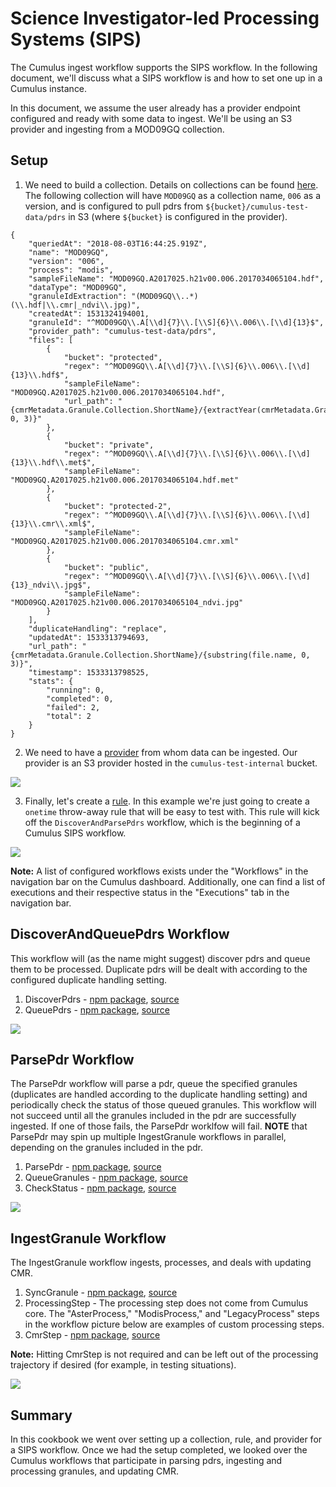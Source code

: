 # Science Investigator-led Processing Systems (SIPS)
The Cumulus ingest workflow supports the SIPS workflow. In the following document, we'll discuss what a SIPS workflow is and how to set one up in a Cumulus instance.

In this document, we assume the user already has a provider endpoint configured and ready with some data to ingest. We'll be using an S3 provider and ingesting from a MOD09GQ collection.

## Setup

1. We need to build a collection. Details on collections can be found [here](./setup.md#collections). The following collection will have `MOD09GQ` as a collection name, `006` as a version, and is configured to pull pdrs from `${bucket}/cumulus-test-data/pdrs` in S3 (where `${bucket}` is configured in the provider).
```
{
    "queriedAt": "2018-08-03T16:44:25.919Z",
    "name": "MOD09GQ",
    "version": "006",
    "process": "modis",
    "sampleFileName": "MOD09GQ.A2017025.h21v00.006.2017034065104.hdf",
    "dataType": "MOD09GQ",
    "granuleIdExtraction": "(MOD09GQ\\..*)(\\.hdf|\\.cmr|_ndvi\\.jpg)",
    "createdAt": 1531324194001,
    "granuleId": "^MOD09GQ\\.A[\\d]{7}\\.[\\S]{6}\\.006\\.[\\d]{13}$",
    "provider_path": "cumulus-test-data/pdrs",
    "files": [
  	    {
  	        "bucket": "protected",
  	        "regex": "^MOD09GQ\\.A[\\d]{7}\\.[\\S]{6}\\.006\\.[\\d]{13}\\.hdf$",
  	        "sampleFileName": "MOD09GQ.A2017025.h21v00.006.2017034065104.hdf",
  	        "url_path": "{cmrMetadata.Granule.Collection.ShortName}/{extractYear(cmrMetadata.Granule.Temporal.RangeDateTime.BeginningDateTime)}/{substring(file.name, 0, 3)}"
  	    },
  	    {
  	        "bucket": "private",
  	        "regex": "^MOD09GQ\\.A[\\d]{7}\\.[\\S]{6}\\.006\\.[\\d]{13}\\.hdf\\.met$",
  	        "sampleFileName": "MOD09GQ.A2017025.h21v00.006.2017034065104.hdf.met"
  	    },
  	    {
  	        "bucket": "protected-2",
  	        "regex": "^MOD09GQ\\.A[\\d]{7}\\.[\\S]{6}\\.006\\.[\\d]{13}\\.cmr\\.xml$",
  	        "sampleFileName": "MOD09GQ.A2017025.h21v00.006.2017034065104.cmr.xml"
  	    },
  	    {
  	        "bucket": "public",
  	        "regex": "^MOD09GQ\\.A[\\d]{7}\\.[\\S]{6}\\.006\\.[\\d]{13}_ndvi\\.jpg$",
  	        "sampleFileName": "MOD09GQ.A2017025.h21v00.006.2017034065104_ndvi.jpg"
  	    }
    ],
    "duplicateHandling": "replace",
    "updatedAt": 1533313794693,
    "url_path": "{cmrMetadata.Granule.Collection.ShortName}/{substring(file.name, 0, 3)}",
    "timestamp": 1533313798525,
    "stats": {
        "running": 0,
        "completed": 0,
        "failed": 2,
        "total": 2
    }
}
```

2. We need to have a [provider](./setup.md#providers) from whom data can be ingested. Our provider is an S3 provider hosted in the `cumulus-test-internal` bucket.

![](../images/sips-provider.png)

3. Finally, let's create a [rule](./setup.md#rules). In this example we're just going to create a `onetime` throw-away rule that will be easy to test with. This rule will kick off the `DiscoverAndParsePdrs` workflow, which is the beginning of a Cumulus SIPS workflow.

![](../images/sips-rule.png)


**Note:** A list of configured workflows exists under the "Workflows" in the navigation bar on the Cumulus dashboard. Additionally, one can find a list of executions and their respective status in the "Executions" tab in the navigation bar.

## DiscoverAndQueuePdrs Workflow

This workflow will (as the name might suggest) discover pdrs and queue them to be processed. Duplicate pdrs will be dealt with according to the configured duplicate handling setting.

1. DiscoverPdrs - [npm package](https://www.npmjs.com/package/@cumulus/discover-pdrs), [source](https://github.com/nasa/cumulus/tree/master/tasks/discover-pdrs)
2. QueuePdrs - [npm package](https://www.npmjs.com/package/@cumulus/queue-pdrs), [source](https://github.com/nasa/cumulus/tree/master/tasks/queue-pdrs)

![](../images/sips-discover-and-queue-pdrs-execution.png)


## ParsePdr Workflow

The ParsePdr workflow will parse a pdr, queue the specified granules (duplicates are handled according to the duplicate handling setting) and periodically check the status of those queued granules. This workflow will not succeed until all the granules included in the pdr are successfully ingested. If one of those fails, the ParsePdr worklfow will fail. **NOTE** that ParsePdr may spin up multiple IngestGranule workflows in parallel, depending on the granules included in the pdr.

1. ParsePdr - [npm package](https://www.npmjs.com/package/@cumulus/parse-pdr), [source](https://github.com/nasa/cumulus/tree/master/tasks/parse-pdr)
2. QueueGranules - [npm package](https://www.npmjs.com/package/@cumulus/queue-granules), [source](https://github.com/nasa/cumulus/tree/master/tasks/queue-granules)
3. CheckStatus - [npm package](https://www.npmjs.com/package/@cumulus/pdr-status-check), [source](https://github.com/nasa/cumulus/tree/master/tasks/pdr-status-check)

![](../images/sips-parse-pdr.png)


## IngestGranule Workflow

The IngestGranule workflow ingests, processes, and deals with updating CMR.

1. SyncGranule - [npm package](https://www.npmjs.com/package/@cumulus/sync-granule), [source](https://github.com/nasa/cumulus/tree/master/tasks/sync-granule)
2. ProcessingStep - The processing step does not come from Cumulus core. The "AsterProcess," "ModisProcess," and "LegacyProcess" steps in the workflow picture below are examples of custom processing steps.
3. CmrStep - [npm package](https://www.npmjs.com/package/@cumulus/post-to-cmr), [source](https://github.com/nasa/cumulus/tree/master/tasks/post-to-cmr)

**Note:** Hitting CmrStep is not required and can be left out of the processing trajectory if desired (for example, in testing situations).

![](../images/sips-ingest-granule.png)

## Summary

In this cookbook we went over setting up a collection, rule, and provider for a SIPS workflow. Once we had the setup completed, we looked over the Cumulus workflows that participate in parsing pdrs, ingesting and processing granules, and updating CMR.
